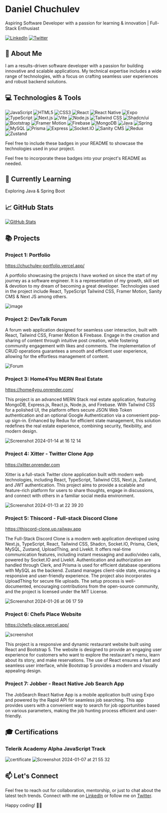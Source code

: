 <!-- Your Name -->
# Daniel Chuchulev

<!-- Introduction -->
Aspiring Software Developer with a passion for learning & innovation | Full-Stack Enthusiast

<!-- Badges -->
[![LinkedIn](https://img.shields.io/badge/-LinkedIn-blue?style=flat&logo=linkedin&logoColor=white)](https://www.linkedin.com/in/chuchulev)
[![Twitter](https://img.shields.io/badge/-Twitter-1DA1F2?style=flat&logo=twitter&logoColor=white)](https://twitter.com/chuchulev)

## 🚀 About Me

I am a results-driven software developer with a passion for building innovative and scalable applications. My technical expertise includes a wide range of technologies, with a focus on crafting seamless user experiences and robust backend solutions.

## 💻 Technologies & Tools

![JavaScript](https://img.shields.io/badge/-JavaScript-F7DF1E?style=flat&logo=javascript&logoColor=white)
![HTML5](https://img.shields.io/badge/-HTML5-E34F26?style=flat&logo=html5&logoColor=white)
![CSS3](https://img.shields.io/badge/-CSS3-1572B6?style=flat&logo=css3&logoColor=white)
![React](https://img.shields.io/badge/-React-61DAFB?style=flat&logo=react&logoColor=white)
![React Native](https://img.shields.io/badge/React_Native-61DAFB?style=flat&logo=react&logoColor=white)
![Expo](https://img.shields.io/badge/Expo-000020?style=flat&logo=expo&logoColor=white)
![TypeScript](https://img.shields.io/badge/-TypeScript-3178C6?style=flat&logo=typescript&logoColor=white)
![Next.js](https://img.shields.io/badge/-Next.js-000000?style=flat&logo=next.js&logoColor=white)
![Vite](https://img.shields.io/badge/-Vite-646CFF?style=flat&logo=vite&logoColor=white)
![Node.js](https://img.shields.io/badge/Node.js-339933?style=flat&logo=node.js&logoColor=white)
![Tailwind CSS](https://img.shields.io/badge/-Tailwind%20CSS-38B2AC?style=flat&logo=tailwind-css&logoColor=white)
![Shadcn/ui](https://img.shields.io/badge/Shadcn/ui-000000?style=flat&logo=react&logoColor=white)
![Bootstrap](https://img.shields.io/badge/Bootstrap-563D7C?style=flat&logo=bootstrap&logoColor=white)
![Framer Motion](https://img.shields.io/badge/-Framer%20Motion-0055FF?style=flat&logo=framer&logoColor=white)
![Firebase](https://img.shields.io/badge/-Firebase-FFCA28?style=flat&logo=firebase&logoColor=white)
![MongoDB](https://img.shields.io/badge/-MongoDB-47A248?style=flat&logo=mongodb&logoColor=white)
![Java](https://img.shields.io/badge/-Java-007396?style=flat&logo=java&logoColor=white)
![Spring](https://img.shields.io/badge/-Spring-6DB33F?style=flat&logo=spring&logoColor=white)
![MySQL](https://img.shields.io/badge/-MySQL-4479A1?style=flat&logo=mysql&logoColor=white)
![Prisma](https://img.shields.io/badge/Prisma-2D3748?style=flat&logo=prisma&logoColor=white)
![Express](https://img.shields.io/badge/Express-000000?style=flat&logo=express&logoColor=white)
![Socket.IO](https://img.shields.io/badge/Socket.IO-010101?style=flat&logo=socket.io&logoColor=white)
![Sanity CMS](https://img.shields.io/badge/Sanity_CMS-333333?style=flat&logo=sanity&logoColor=white)
![Redux](https://img.shields.io/badge/Redux-764ABC?style=flat&logo=redux&logoColor=white)
![Zustand](https://img.shields.io/badge/Zustand-000000?style=flat&logo=zustand&logoColor=white)

Feel free to include these badges in your README to showcase the technologies used in your project.


Feel free to incorporate these badges into your project's README as needed.

## 🌱 Currently Learning

Exploring Java & Spring Boot

## 📈 GitHub Stats

[![GitHub Stats](https://github-readme-stats.vercel.app/api?username=Chuuch&show_icons=true&hide_title=true&count_private=true&hide=issues,contribs&bg_color=30,e96443,904e95&title_color=fff&text_color=fff)](https://github.com/Chuuch)

## 📚 Projects

### Project 1: Portfolio
https://chuchulev-portfolio.vercel.app/

A portfolio showcasing the projects I have worked on since the start of my journey as a
software engineer. It is a representation of my growth, skill set & devotion to my dream
of becoming a great developer. Technologies used in the project include React, TypeScript
Tailwind CSS, Framer Motion, Sanity CMS & Next JS among others.

![image](https://github.com/Chuuch/Chuuch/assets/78451418/a27a0fa7-b4c1-458b-9156-7be95df6e9f2)


### Project 2: DevTalk Forum
A forum web application designed for seamless user interaction, built with React, Tailwind
CSS, Framer Motion & Firebase. Engage in the creation and sharing of content through
intuitive post creation, while fostering community engagement with likes and comments.
The implementation of CRUD operations guarantees a smooth and efficient user
experience, allowing for the effortless management of content.

![Forum](https://github.com/Chuuch/Chuuch/assets/78451418/61916626-b956-445c-b304-be60b3207d7f)


### Project 3: Home4You MERN Real Estate
https://home4you.onrender.com/

This project is an advanced MERN Stack real estate application, featuring MongoDB, Express.js, React.js, Node.js, and Firebase. With Tailwind CSS for a polished UI, the platform offers secure JSON Web Token authentication and an optional Google Authentication via a convenient pop-up sign-in. Enhanced by Redux for efficient state management, this solution redefines the real estate experience, combining security, flexibility, and modern design.

![Screenshot 2024-01-14 at 16 12 14](https://github.com/Chuuch/Chuuch/assets/78451418/44795db1-5ab6-4742-8534-af5164238c13)


### Project 4: Xitter - Twitter Clone App
https://xitter.onrender.com

Xitter is a full-stack Twitter clone application built with modern web technologies, including React, TypeScript, Tailwind CSS, Next.js, Zustand, and JWT authentication. This project aims to provide a scalable and feature-rich platform for users to share thoughts, engage in discussions, and connect with others in a familiar social media environment.

![Screenshot 2024-01-13 at 22 39 20](https://github.com/Chuuch/Chuuch/assets/78451418/770dfcd7-0159-46f4-a83c-fde88ddf0b51)


### Project 5: Thiscord - Full-stack Discord Clone
https://thiscord-clone.up.railway.app

The Full-Stack Discord Clone is a modern web application developed using Next.js, TypeScript, React, Tailwind CSS, Shadcn, Socket.IO, Prisma, Clerk, MySQL, Zustand, UploadThing, and Livekit. It offers real-time communication features, including instant messaging and audio/video calls, powered by Socket.IO and Livekit. Authentication and authorization are handled through Clerk, and Prisma is used for efficient database operations with MySQL as the backend. Zustand manages client-side state, ensuring a responsive and user-friendly experience. The project also incorporates UploadThing for secure file uploads. The setup process is well-documented, encouraging contributions from the open-source community, and the project is licensed under the MIT License.

![Screenshot 2024-01-26 at 06 17 59](https://github.com/Chuuch/Chuuch/assets/78451418/fa7c59bf-65b5-4ee7-ab07-c265a6538925)


### Project 6: Chefs Place Website
https://chefs-place.vercel.app/

![screenshot](https://github.com/Chuuch/Chuuch/assets/78451418/095e7f43-e121-4473-bb75-8b839ca68ed8)


This project is a responsive and dynamic restaurant website built using React and Bootstrap 5. The website is designed to provide an engaging user experience for customers who want to explore the restaurant's menu, learn about its story, and make reservations. The use of React ensures a fast and seamless user interface, while Bootstrap 5 provides a modern and visually appealing design.

### Project 7: Jobber - React Native Job Search App

The JobSearch React Native App is a mobile application built using Expo and powered by the Rapid API for seamless job searching. This app provides users with a convenient way to search for job opportunities based on various parameters, making the job hunting process efficient and user-friendly.

## 🎓 Certifications

### Telerik Academy Alpha JavaScript Track

![certificate](https://github.com/Chuuch/Chuuch/assets/78451418/5dc97cc7-6ae7-4b3d-81ff-0bdb0152d932)
![Screenshot 2024-01-07 at 21 55 32](https://github.com/Chuuch/Chuuch/assets/78451418/c9822622-95ff-4e7d-865b-c99423fc042f)


## 📫 Let's Connect

Feel free to reach out for collaboration, mentorship, or just to chat about the latest tech trends. Connect with me on [LinkedIn](https://www.linkedin.com/in/chuchulev) or follow me on [Twitter](https://twitter.com/chuchulev).

Happy coding! 👨‍💻
